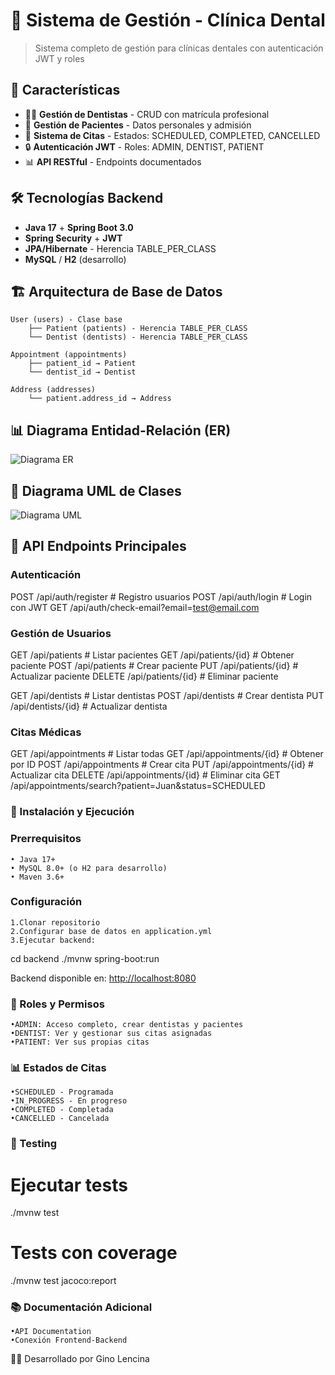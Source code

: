 # 🦷 Sistema de Gestión - Clínica Dental

> Sistema completo de gestión para clínicas dentales con autenticación JWT y roles

## 🌟 Características

- 👨‍⚕️ **Gestión de Dentistas** - CRUD con matrícula profesional
- 👤 **Gestión de Pacientes** - Datos personales y admisión
- 📅 **Sistema de Citas** - Estados: SCHEDULED, COMPLETED, CANCELLED
- 🔒 **Autenticación JWT** - Roles: ADMIN, DENTIST, PATIENT
- 📊 **API RESTful** - Endpoints documentados

## 🛠️ Tecnologías Backend

- **Java 17** + **Spring Boot 3.0**
- **Spring Security** + **JWT**
- **JPA/Hibernate** - Herencia TABLE_PER_CLASS
- **MySQL** / **H2** (desarrollo)

## 🏗️ Arquitectura de Base de Datos

```
User (users) - Clase base
    ├── Patient (patients) - Herencia TABLE_PER_CLASS
    └── Dentist (dentists) - Herencia TABLE_PER_CLASS

Appointment (appointments)
    ├── patient_id → Patient
    └── dentist_id → Dentist

Address (addresses)
    └── patient.address_id → Address
```

## 📊 Diagrama Entidad-Relación (ER)

![Diagrama ER](docs/diagrama-er.webp)

## 📐 Diagrama UML de Clases

![Diagrama UML](docs/diagrama-uml.webp)

## 📱 API Endpoints Principales

### Autenticación

POST /api/auth/register # Registro usuarios
POST /api/auth/login # Login con JWT
GET /api/auth/check-email?email=<test@email.com>

### Gestión de Usuarios

GET /api/patients # Listar pacientes
GET /api/patients/{id} # Obtener paciente
POST /api/patients # Crear paciente
PUT /api/patients/{id} # Actualizar paciente
DELETE /api/patients/{id} # Eliminar paciente

GET /api/dentists # Listar dentistas
POST /api/dentists # Crear dentista
PUT /api/dentists/{id} # Actualizar dentista

### Citas Médicas

GET /api/appointments # Listar todas
GET /api/appointments/{id} # Obtener por ID
POST /api/appointments # Crear cita
PUT /api/appointments/{id} # Actualizar cita
DELETE /api/appointments/{id} # Eliminar cita
GET /api/appointments/search?patient=Juan&status=SCHEDULED

### 🚀 Instalación y Ejecución

### Prerrequisitos

    • Java 17+
    • MySQL 8.0+ (o H2 para desarrollo)
    • Maven 3.6+

### Configuración

    1.Clonar repositorio
    2.Configurar base de datos en application.yml
    3.Ejecutar backend:

cd backend
./mvnw spring-boot:run

Backend disponible en: <http://localhost:8080>

### 🔐 Roles y Permisos

    •ADMIN: Acceso completo, crear dentistas y pacientes
    •DENTIST: Ver y gestionar sus citas asignadas
    •PATIENT: Ver sus propias citas

### 📊 Estados de Citas

    •SCHEDULED - Programada
    •IN_PROGRESS - En progreso
    •COMPLETED - Completada
    •CANCELLED - Cancelada

### 🧪 Testing

# Ejecutar tests

./mvnw test

# Tests con coverage

./mvnw test jacoco:report

### 📚 Documentación Adicional

    •API Documentation
    •Conexión Frontend-Backend

👨‍💻 Desarrollado por Gino Lencina
